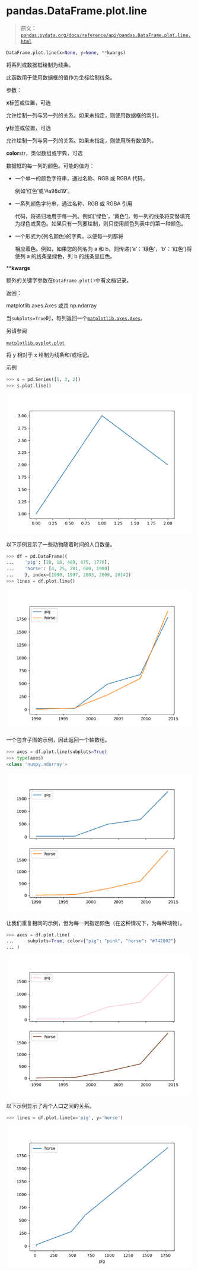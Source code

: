 # pandas.DataFrame.plot.line

> 原文：[`pandas.pydata.org/docs/reference/api/pandas.DataFrame.plot.line.html`](https://pandas.pydata.org/docs/reference/api/pandas.DataFrame.plot.line.html)

```py
DataFrame.plot.line(x=None, y=None, **kwargs)
```

将系列或数据框绘制为线条。

此函数用于使用数据框的值作为坐标绘制线条。

参数：

**x**标签或位置，可选

允许绘制一列与另一列的关系。如果未指定，则使用数据框的索引。

**y**标签或位置，可选

允许绘制一列与另一列的关系。如果未指定，则使用所有数值列。

**color**str，类似数组或字典，可选

数据框的每一列的颜色。可能的值为：

+   一个单一的颜色字符串，通过名称、RGB 或 RGBA 代码，

    例如‘红色’或‘#a98d19’。

+   一系列颜色字符串，通过名称、RGB 或 RGBA 引用

    代码，将递归地用于每一列。例如[‘绿色’，‘黄色’]，每一列的线条将交替填充为绿色或黄色。如果只有一列要绘制，则只使用颜色列表中的第一种颜色。

+   一个形式为{列名颜色}的字典，以便每一列都将

    相应着色。例如，如果您的列名为 a 和 b，则传递{‘a’：‘绿色’，‘b’：‘红色’}将使列 a 的线条呈绿色，列 b 的线条呈红色。

****kwargs**

额外的关键字参数在`DataFrame.plot()`中有文档记录。

返回：

matplotlib.axes.Axes 或其 np.ndarray

当`subplots=True`时，每列返回一个[`matplotlib.axes.Axes`](https://matplotlib.org/stable/api/_as-gen/matplotlib.axes.Axes.html#matplotlib.axes.Axes "(在 Matplotlib v3.8.4)")。

另请参阅

[`matplotlib.pyplot.plot`](https://matplotlib.org/stable/api/_as-gen/matplotlib.pyplot.plot.html#matplotlib.pyplot.plot "(在 Matplotlib v3.8.4)")

将 y 相对于 x 绘制为线条和/或标记。

示例

```py
>>> s = pd.Series([1, 3, 2])
>>> s.plot.line() 
```

![../../_images/pandas-DataFrame-plot-line-1.png](img/e10d3cb3a504dfe8745c0402afc0caa2.png)

以下示例显示了一些动物随着时间的人口数量。

```py
>>> df = pd.DataFrame({
...    'pig': [20, 18, 489, 675, 1776],
...    'horse': [4, 25, 281, 600, 1900]
...    }, index=[1990, 1997, 2003, 2009, 2014])
>>> lines = df.plot.line() 
```

![../../_images/pandas-DataFrame-plot-line-2.png](img/ee1a8bbff5106e4c7ea468f29a00c32a.png)

一个包含子图的示例，因此返回一个轴数组。

```py
>>> axes = df.plot.line(subplots=True)
>>> type(axes)
<class 'numpy.ndarray'> 
```

![../../_images/pandas-DataFrame-plot-line-3.png](img/73cf2f330a2934f41d0449fbbe9daed7.png)

让我们重复相同的示例，但为每一列指定颜色（在这种情况下，为每种动物）。

```py
>>> axes = df.plot.line(
...     subplots=True, color={"pig": "pink", "horse": "#742802"}
... ) 
```

![../../_images/pandas-DataFrame-plot-line-4.png](img/e565368a57243e73d8c100c4fc8c9d69.png)

以下示例显示了两个人口之间的关系。

```py
>>> lines = df.plot.line(x='pig', y='horse') 
```

![../../_images/pandas-DataFrame-plot-line-5.png](img/c86b611bcd60dbd51ca51881f7bf0bd5.png)
